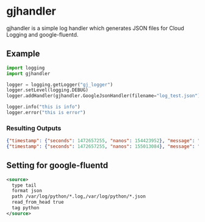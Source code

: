 # gjhandler

gjhandler is a simple log handler which generates JSON files for Cloud Logging and google-fluentd.

## Example

```python
import logging
import gjhandler

logger = logging.getLogger("gj_logger")
logger.setLevel(logging.DEBUG)
logger.addHandler(gjhandler.GoogleJsonHandler(filename="log_test.json"))

logger.info("this is info")
logger.error("this is error")
```

### Resulting Outputs

```json
{"timestamp": {"seconds": 1472657255, "nanos": 154423952}, "message": "this is info", "severity": "INFO", "thread": 140735257141248}
{"timestamp": {"seconds": 1472657255, "nanos": 155013084}, "message": "this is error", "severity": "ERROR", "thread": 140735257141248}
```

## Setting for google-fluentd

```xml
<source>
  type tail
  format json
  path /var/log/python/*.log,/var/log/python/*.json
  read_from_head true
  tag python
</source>
```
